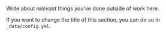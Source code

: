 Write about *relevant* things you've done outside of work here.

If you want to change the title of this section, you can do so in `_data/config.yml`.
